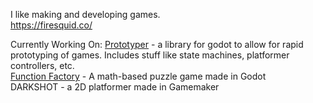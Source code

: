 I like making and developing games.  
https://firesquid.co/  
  
Currently Working On:
[Prototyper](https://github.com/FireSquid6/prototyper) - a library for godot to allow for rapid prototyping of games. Includes stuff like state machines, platformer controllers, etc.  
[Function Factory](https://github.com/FireSquid6/Function-Factory) - A math-based puzzle game made in Godot  
DARKSHOT - a 2D platformer made in Gamemaker
